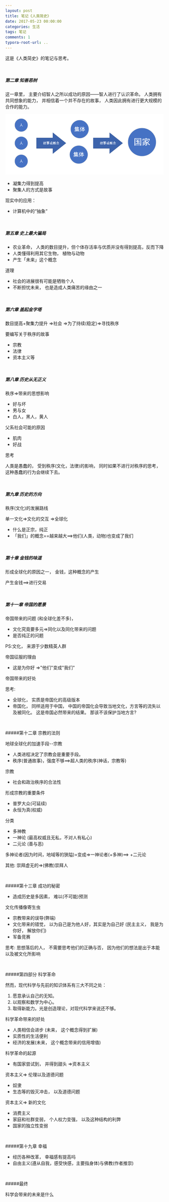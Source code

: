```yaml
---
layout: post
title: 笔记《人类简史》
date: 2017-05-23 00:00:00
categories: 生活
tags: 笔记
comments: 1
typora-root-url: ..
---
```




这是《人类简史》的笔记与思考。

<br>

##### 第二章 知善恶树 #####

这一章里， 主要介绍智人之所以成功的原因——智人进行了认识革命。 人类拥有共同想象的能力， 并相信着一个并不存在的故事， 人类因此拥有进行更大规模的合作的能力。

![1539184455522](/assets/blog_res/1539184421706.png)

- 凝集力得到提高
- 聚集人的方式是故事

现实中的应用：

- 计算机中的“抽象”

<br>

##### 第五章 史上最大骗局  #####

- 农业革命， 人类的数目提升，但个体存活率与优质并没有得到提高，反而下降
- 人类懂得利用其它生物， 植物与动物
- 产生「未来」这个概念

道理

- 社会的进展很有可能是牺牲个人
- 不断担忧未来， 也是造成人类痛苦的缘由之一

<br>

##### 第六章 盖起金字塔  #####


数目提高+聚集力提升 =>社会 =>为了持续(稳定)=>寻找秩序 

要编写关于秩序的故事

- 宗教
- 法律
- 资本主义等

<br>


##### 第八章 历史从无正义  #####

秩序=>带来的思想影响

- 好与坏
- 男与女
- 白人，黑人，黄人

父系社会可能的原因

- 肌肉
- 好战

思考

人类是愚蠢的， 受到秩序(文化，法律)的影响， 同时如果不进行对秩序的思考， 这种愚蠢的行为会继续下去。

<br>

##### 第九章 历史的方向  #####

秩序(文化)的发展路线

单一文化=>文化的交互 =>全球化

- 什么是正宗，纯正
- 「我们」的概念==越来越大==>他们(人类，动物)也变成了我们

<br>

##### 第十章 金钱的味道  #####

形成全球化的原因之一， 金钱，这种概念的产生

产生金钱==>进行交易

<br>

##### 第十一章 帝国的愿景  #####


帝国带来的问题 (和全球化差不多)， 

- 文化究竟要多元=>同化以及同化带来的问题
- 是否纯正的问题

PS:文化， 来源于少数精英人群


帝国征服的理由

- 这是为你好 =>"他们"变成"我们"

帝国带来的好处


思考:

- 全球化， 实质是帝国化的高级版本
- 帝国化， 同样适用于中国， 中国的帝国化会导致当地文化，方言等的流失以及被同化。 这是帝国必然带来的结果。 那该不该保护当地方言?

<br>

#####第十二章 宗教的法则

地球全球化的加速手段--宗教

- 人类进程决定了宗教会是重要手段。
- 秩序(普通故事)，强度不够==>超人类的秩序(神话，宗教等)

宗教
- 社会和政治秩序的合法性

形成宗教的重要条件
- 普罗大众(可延续)
- 永恒为真(权威)

分类

- 多神教
- 一神论 (最高权威且无私，不对人有私心)
- 二元论 (善与恶)


多神论者(因为时间，地域等的狭隘)=变成=>一神论者(+多神)==> +二元论

其他:
崇拜虚无的=>(佛教)崇拜人

<br>

#####第十三章 成功的秘密

- 造成历史是多因素， 难以(不可能)预测


文化传播像寄生虫 

- 宗教带来的误导(弊端)
- 文化带来的错觉， 以为自己是为他人好，其实是为自己好 (民主主义， 我是为你好， 解放你们)
- 军备竞赛

思考:
思想落后的人， 不需要思考他们的正确与否， 因为他们的想法是出于本能以及被文化所影响

<br>

#####第四部分 科学革命

然而，现代科学与先前的知识体系有三大不同之处：

1. 愿意承认自己的无知。
2. 以观察和数学为中心。
3. 取得新能力。光是创造理论，对现代科学来说还不够。


科学革命带来的好处

- 人类相信会进步 (未来， 这个概念得到扩展)
- 实质性的生活便利
- 经济的发展(未来， 这个概念带来的信用增值)


科学革命的起源

- 有国家尝试到， 并得到甜头 =>资本主义

资本主义=> 伦理以及道德问题

- 奴隶
- 生态等的毁灭冲击， 以及道德问题

资本主义=> 新的文化

- 消费主义
- 家庭和社群变弱， 个人权力变强， 以及这种结构的利弊
- 国家的独立性变弱

<br>

#####第十九章 幸福

- 经历各种改革， 幸福感有提高吗
- 自由主义(遵从自我，感受快感，主要指身体)与佛教(作者推崇)

<br>

#####最终

科学会带来的未来是什么


